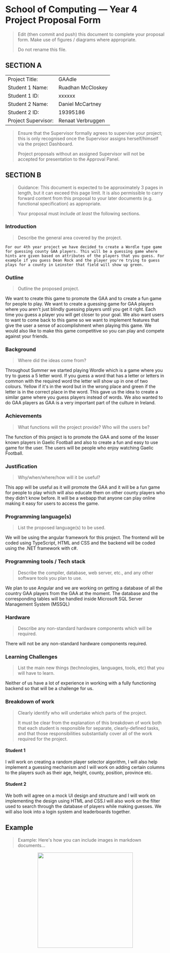 # School of Computing &mdash; Year 4 Project Proposal Form

> Edit (then commit and push) this document to complete your proposal form.
> Make use of figures / diagrams where appropriate.
>
> Do not rename this file.

## SECTION A

|                     |                   |
|---------------------|-------------------|
|Project Title:       | GAAdle          |
|Student 1 Name:      | Ruadhan McCloskey            |
|Student 1 ID:        | xxxxxx            |
|Student 2 Name:      | Daniel McCartney            |
|Student 2 ID:        | 19395186         |
|Project Supervisor:  | Renaat Verbruggen        |

> Ensure that the Supervisor formally agrees to supervise your project; this is only recognised once the
> Supervisor assigns herself/himself via the project Dashboard.
>
> Project proposals without an assigned
> Supervisor will not be accepted for presentation to the Approval Panel.

## SECTION B

> Guidance: This document is expected to be approximately 3 pages in length, but it can exceed this page limit.
> It is also permissible to carry forward content from this proposal to your later documents (e.g. functional
> specification) as appropriate.
>
> Your proposal must include *at least* the following sections.


### Introduction

> Describe the general area covered by the project.

    For our 4th year project we have decided to create a Wordle type game for guessing county GAA players. This will be a guessing game where hints are given based on attributes of the players that you guess. For example if you guess Dean Rock and the player you're trying to guess plays for a county in Leinster that field will show up green.

### Outline

> Outline the proposed project.

 We want to create this game to promote the GAA and to create a fun game for people to play. We want to create a guessing game for GAA players where you aren't just blindly guessing players until you get it right. Each time you guess a player you will get closer to your goal. We also want users to want to come back to this game so we want to implement features that give the user a sense of accomplishment when playing this game. We would also like to make this game competitive so you can play and compete against your friends. 

### Background

> Where did the ideas come from?

 Throughout Summer we started playing Wordle which is a game where you try to guess a 5 letter word. If you guess a word that has a letter or letters in common with the required word the letter will show up in one of two colours. Yellow if it's in the word but in the wrong place and green if the letter is in the correct place in the word. This gave us the idea to create a similar game where you guess players instead of words. We also wanted to do GAA players as GAA is a very important part of the culture in Ireland.

### Achievements

> What functions will the project provide? Who will the users be?

 The function of this project is to promote the GAA and some of the lesser known players in Gaelic Football and also to create a fun and easy to use game for the user. The users will be people who enjoy watching Gaelic Football.

### Justification

> Why/when/where/how will it be useful?

 This app will be useful as it will promote the GAA and it will be a fun game for people to play which will also educate them on other county players who they didn’t know before. It will be a webapp that anyone can play online making it easy for users to access the game.

### Programming language(s)

> List the proposed language(s) to be used.

 We will be using the angular framework for this project. The frontend will be coded using TypeScript, HTML and CSS and the backend will be coded using the .NET framework with c#.

### Programming tools / Tech stack

> Describe the compiler, database, web server, etc., and any other software tools you plan to use.

 We plan to use Angular and we are working on getting a database of all the country GAA players from the GAA at the moment. The database and the corresponding tables will be handled inside Microsoft SQL Server Management System (MSSQL)

### Hardware

> Describe any non-standard hardware components which will be required.

 There will not be any non-standard hardware components required.

### Learning Challenges

> List the main new things (technologies, languages, tools, etc) that you will have to learn.

 Neither of us have a lot of experience in working with a fully functioning backend so that will be a challenge for us.

### Breakdown of work

> Clearly identify who will undertake which parts of the project.
>
> It must be clear from the explanation of this breakdown of work both that each student is responsible for
> separate, clearly-defined tasks, and that those responsibilities substantially cover all of the work required
> for the project.

#### Student 1

I will work on creating a random player selector algorithm, I will also help implement a guessing mechanism and I will work on adding certain columns to the players such as their age, height, county, position, province etc.

#### Student 2

We both will agree on a mock UI design and structure and I will work on implementing the design using HTML and CSS.I will also work on the filter used to search through the database of players while making guesses. We will also look into a login system and leaderboards together. 

## Example

> Example: Here's how you can include images in markdown documents...

<!-- Basically, just use HTML! -->

<p align="center">
  <img src="./res/cat.png" width="300px">
</p>

